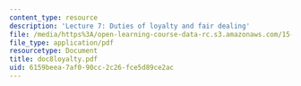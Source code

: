 ```yaml
---
content_type: resource
description: 'Lecture 7: Duties of loyalty and fair dealing'
file: /media/https%3A/open-learning-course-data-rc.s3.amazonaws.com/15-615-law-for-the-entrepreneur-and-manager-spring-2003/6159beea7af090cc2c26fce5d89ce2ac_doc8loyalty.pdf
file_type: application/pdf
resourcetype: Document
title: doc8loyalty.pdf
uid: 6159beea-7af0-90cc-2c26-fce5d89ce2ac
---
```

